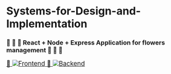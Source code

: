 <h1>Systems-for-Design-and-Implementation</h1>
<h3>🌻 🌼 🌷 React + Node + Express Application for flowers management 🌻 🌼 🌷</h3>
<a href="https://github.com/biancabotezatu2909/flowers-app" style="font-size: larger;">
  🌸 <img src="https://img.shields.io/badge/Frontend-View%20Code-blue" alt="Frontend" style="text-decoration:none;"/>
</a>
<a href="https://github.com/biancabotezatu2909/flowers-app-api" style="font-size: larger;">
  🌸 <img src="https://img.shields.io/badge/Backend-View%20Code-green" alt="Backend" style="text-decoration:none;"/>
</a>
